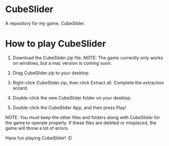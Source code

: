 # CubeSlider
A repository for my game, CubeSlider.

# How to play CubeSlider
1. Download the CubeSlider.zip file. NOTE: The game currently only works on windows, but
a mac version is coming soon.

2. Drag CubeSlider.zip to your desktop.

3. Right-click CubeSlider.zip, then click Extract all. Complete the extraction wizard.

4. Double-click the new CubeSlider folder on your desktop.

5. Double-click the CubeSlider App, and then press Play!

NOTE: You must keep the other files and folders along with CubeSlider for the game to operate properly. If these files are deleted or misplaced, the game will throw a lot of errors.

Have fun playing CubeSlider! :D
